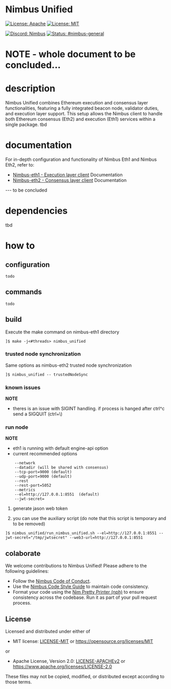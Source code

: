# Nimbus Unified

<!-- [![Github Actions CI](tbd) -->
[![License: Apache](https://img.shields.io/badge/License-Apache%202.0-blue.svg)](https://opensource.org/licenses/Apache-2.0)
[![License: MIT](https://img.shields.io/badge/License-MIT-blue.svg)](https://opensource.org/licenses/MIT)

[![Discord: Nimbus](https://img.shields.io/badge/discord-nimbus-orange.svg)](https://discord.gg/XRxWahP)
[![Status: #nimbus-general](https://img.shields.io/badge/status-nimbus--general-orange.svg)](https://join.status.im/nimbus-general)


# NOTE - whole document to be concluded...

# description
Nimbus Unified combines Ethereum execution and consensus layer functionalities, featuring a fully integrated beacon node, validator duties, and execution layer support. This setup allows the Nimbus client to handle both Ethereum consensus (Eth2) and execution (Eth1) services within a single package.
tbd
# documentation
For in-depth configuration and functionality of Nimbus Eth1 and Nimbus Eth2, refer to:

- [Nimbus-eth1 - Execution layer client](https://github.com/status-im/nimbus-eth1) Documentation
- [Nimbus-eth2 - Consensus layer client](https://github.com/status-im/nimbus-eth2) Documentation

--- to be concluded
# dependencies
tbd
# how to
## configuration
    todo
## commands
    todo
## build
Execute the make command on nimbus-eth1 directory
```
]$ make -j<#threads> nimbus_unified
```

### trusted node synchronization

Same options as nimbus-eth2 trusted node synchronization
```
]$ nimbus_unified -- trustedNodeSync

```

### known issues
<b>NOTE</b>
- theres is an issue with SIGINT handling. if process is hanged after ctrl^c send a SIGQUIT (ctrl+\\)

### run node
<b>NOTE</b>
- eth1 is running with default engine-api option
- current recommended options

```
    --network
    --datadir (will be shared with consensus)
    --tcp-port=9000 (default)
    --udp-port=9000 (default)
    --rest
    --rest-port=5052
    --metrics
    --el=http://127.0.0.1:8551  (default)
    --jwt-secret=
```


1) generate jason web token


2) you can use the auxiliary script (do note that this script is temporary and to be removed)
```
]$ nimbus_unified/run_nimbus_unified.sh --el=http://127.0.0.1:8551 --jwt-secret="/tmp/jwtsecret" --web3-url=http://127.0.0.1:8551
```



## colaborate
We welcome contributions to Nimbus Unified! Please adhere to the following guidelines:

- Follow the [Nimbus Code of Conduct](https://github.com/status-im/nimbus-eth2/blob/master/CODE_OF_CONDUCT.md).
- Use the [Nimbus Code Style Guide](https://github.com/status-im/nimbus-eth2/blob/master/docs/code_style.md) to maintain code consistency.
- Format your code using the [Nim Pretty Printer (nph)](https://github.com/nim-lang/nimpretty) to ensure consistency across the codebase. Run it as part of your pull request process.
## License

Licensed and distributed under either of

* MIT license: [LICENSE-MIT](LICENSE-MIT) or https://opensource.org/licenses/MIT

or

* Apache License, Version 2.0: [LICENSE-APACHEv2](LICENSE-APACHEv2) or https://www.apache.org/licenses/LICENSE-2.0

These files may not be copied, modified, or distributed except according to those terms.
